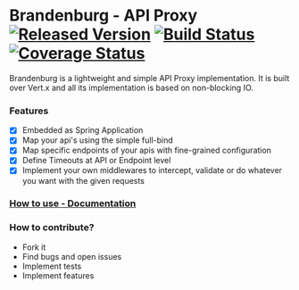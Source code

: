 # Brandenburg - API Proxy [![Released Version](https://img.shields.io/badge/Version-Released-blue.svg)](https://oss.sonatype.org/content/groups/public/com/github/leosilvadev/brandenburg/) [![Build Status](https://travis-ci.org/leosilvadev/brandenburg.svg?branch=master)](https://travis-ci.org/leosilvadev/brandenburg) [![Coverage Status](https://coveralls.io/repos/github/leosilvadev/brandenburg/badge.svg?branch=master)](https://coveralls.io/github/leosilvadev/brandenburg?branch=master)
Brandenburg is a lightweight and simple API Proxy implementation. It is built over Vert.x and all its implementation is based on non-blocking IO.

### Features
- [x] Embedded as Spring Application
- [x] Map your api's using the simple full-bind
- [x] Map specific endpoints of your apis with fine-grained configuration 
- [x] Define Timeouts at API or Endpoint level
- [x] Implement your own middlewares to intercept, validate or do whatever you want with the given requests

### [How to use - Documentation](https://github.com/leosilvadev/brandenburg/wiki/How-to-use)

### How to contribute?
- Fork it
- Find bugs and open issues
- Implement tests
- Implement features

